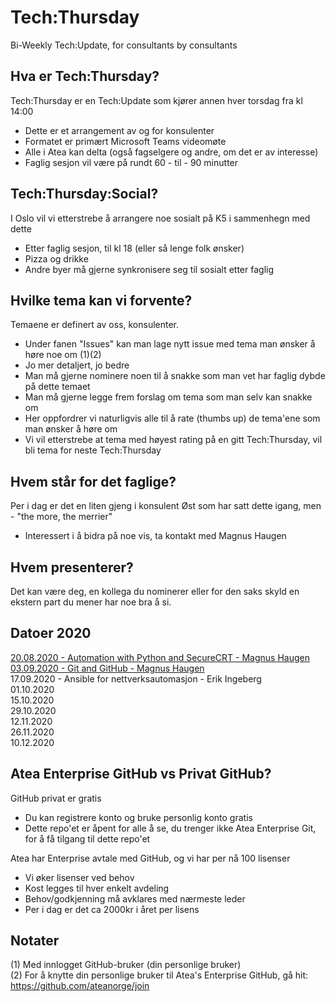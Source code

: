 # Tech:Thursday  
Bi-Weekly Tech:Update, for consultants by consultants  
  
## Hva er Tech:Thursday?  
  
Tech:Thursday er en Tech:Update som kjører annen hver torsdag fra kl 14:00  
*	Dette er et arrangement av og for konsulenter  
*	Formatet er primært Microsoft Teams videomøte  
* Alle i Atea kan delta (også fagselgere og andre, om det er av interesse)  
* Faglig sesjon vil være på rundt 60 - til - 90 minutter  
  
## Tech:Thursday:Social?  
  
I Oslo vil vi etterstrebe å arrangere noe sosialt på K5 i sammenhegn med dette  
* Etter faglig sesjon, til kl 18 (eller så lenge folk ønsker)  
* Pizza og drikke  
* Andre byer må gjerne synkronisere seg til sosialt etter faglig  
  
## Hvilke tema kan vi forvente?  
  
Temaene er definert av oss, konsulenter.  
* Under fanen "Issues" kan man lage nytt issue med tema man ønsker å høre noe om (1)(2)  
* Jo mer detaljert, jo bedre  
* Man må gjerne nominere noen til å snakke som man vet har faglig dybde på dette temaet  
* Man må gjerne legge frem forslag om tema som man selv kan snakke om  
* Her oppfordrer vi naturligvis alle til å rate (thumbs up) de tema'ene som man ønsker å høre om  
* Vi vil etterstrebe at tema med høyest rating på en gitt Tech:Thursday, vil bli tema for neste Tech:Thursday  
  
## Hvem står for det faglige?  
  
Per i dag er det en liten gjeng i konsulent Øst som har satt dette igang, men - "the more, the merrier"  
* Interessert i å bidra på noe vis, ta kontakt med Magnus Haugen  
  
## Hvem presenterer?  
  
Det kan være deg, en kollega du nominerer eller for den saks skyld en ekstern part du mener har noe bra å si.  
  
## Datoer 2020

[20.08.2020 - Automation with Python and SecureCRT - Magnus Haugen](https://github.com/ateanorge/TechThursday/tree/master/2020-08-20%20Automation%20with%20python%20and%20secureCRT)  
[03.09.2020 - Git and GitHub - Magnus Haugen](https://github.com/ateanorge/TechThursday/tree/master/2020-09-03%20Git%20og%20Github)  
17.09.2020 - Ansible for nettverksautomasjon - Erik Ingeberg  
01.10.2020  
15.10.2020  
29.10.2020  
12.11.2020  
26.11.2020  
10.12.2020  
  
## Atea Enterprise GitHub vs Privat GitHub?  
  
GitHub privat er gratis    
* Du kan registrere konto og bruke personlig konto gratis  
* Dette repo'et er åpent for alle å se, du trenger ikke Atea Enterprise Git, for å få tilgang til dette repo'et  

Atea har Enterprise avtale med GitHub, og vi har per nå 100 lisenser  
* Vi øker lisenser ved behov  
* Kost legges til hver enkelt avdeling  
* Behov/godkjenning må avklares med nærmeste leder  
* Per i dag er det ca 2000kr i året per lisens  
  
## Notater
  
(1) Med innlogget GitHub-bruker (din personlige bruker)  
(2) For å knytte din personlige bruker til Atea's Enterprise GitHub, gå hit: https://github.com/ateanorge/join  
